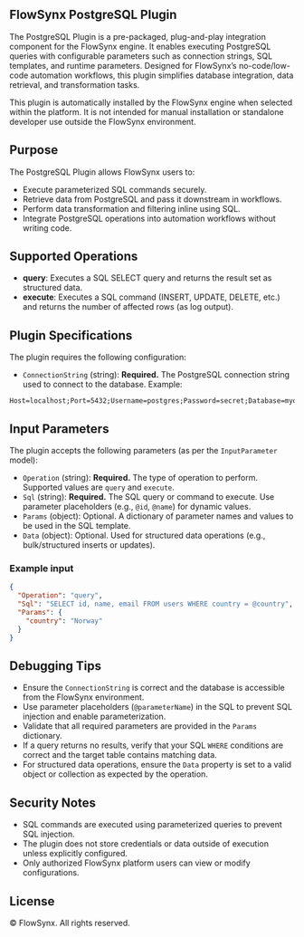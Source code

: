 ## FlowSynx PostgreSQL Plugin

The PostgreSQL Plugin is a pre-packaged, plug-and-play integration component for the FlowSynx engine. It enables executing PostgreSQL queries with configurable parameters such as connection strings, SQL templates, and runtime parameters. Designed for FlowSynx’s no-code/low-code automation workflows, this plugin simplifies database integration, data retrieval, and transformation tasks.

This plugin is automatically installed by the FlowSynx engine when selected within the platform. It is not intended for manual installation or standalone developer use outside the FlowSynx environment.

## Purpose

The PostgreSQL Plugin allows FlowSynx users to:

- Execute parameterized SQL commands securely.
- Retrieve data from PostgreSQL and pass it downstream in workflows.
- Perform data transformation and filtering inline using SQL.
- Integrate PostgreSQL operations into automation workflows without writing code.

## Supported Operations

- **query**: Executes a SQL SELECT query and returns the result set as structured data.
- **execute**: Executes a SQL command (INSERT, UPDATE, DELETE, etc.) and returns the number of affected rows (as log output).

## Plugin Specifications

The plugin requires the following configuration:
- `ConnectionString` (string): **Required.** The PostgreSQL connection string used to connect to the database. Example:

```
Host=localhost;Port=5432;Username=postgres;Password=secret;Database=mydb
```

## Input Parameters

The plugin accepts the following parameters (as per the `InputParameter` model):

- `Operation` (string): **Required.** The type of operation to perform. Supported values are `query` and `execute`.
- `Sql` (string): **Required.** The SQL query or command to execute. Use parameter placeholders (e.g., `@id`, `@name`) for dynamic values.
- `Params` (object): Optional. A dictionary of parameter names and values to be used in the SQL template.
- `Data` (object): Optional. Used for structured data operations (e.g., bulk/structured inserts or updates).

### Example input

```json
{
  "Operation": "query",
  "Sql": "SELECT id, name, email FROM users WHERE country = @country",
  "Params": {
    "country": "Norway"
  }
}
```

## Debugging Tips

- Ensure the `ConnectionString` is correct and the database is accessible from the FlowSynx environment.
- Use parameter placeholders (`@parameterName`) in the SQL to prevent SQL injection and enable parameterization.
- Validate that all required parameters are provided in the `Params` dictionary.
- If a query returns no results, verify that your SQL `WHERE` conditions are correct and the target table contains matching data.
- For structured data operations, ensure the `Data` property is set to a valid object or collection as expected by the operation.

## Security Notes

- SQL commands are executed using parameterized queries to prevent SQL injection.
- The plugin does not store credentials or data outside of execution unless explicitly configured.
- Only authorized FlowSynx platform users can view or modify configurations.

## License

© FlowSynx. All rights reserved.